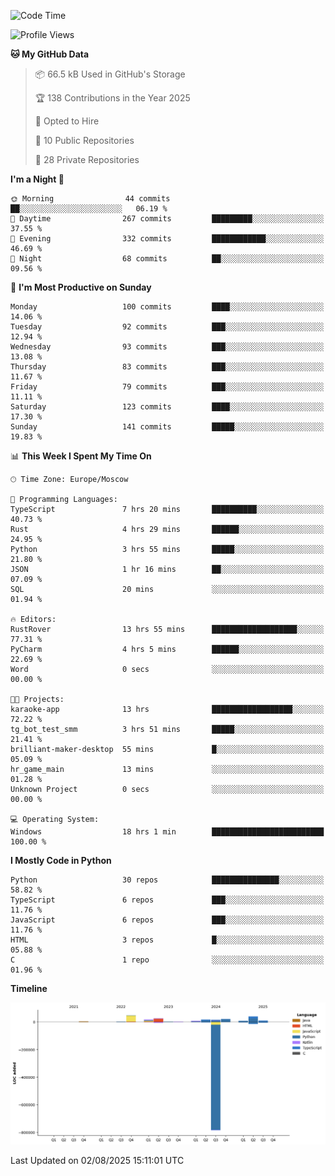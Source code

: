 <!--START_SECTION:waka-->
![Code Time](http://img.shields.io/badge/Code%20Time-774%20hrs%2017%20mins-blue)

![Profile Views](http://img.shields.io/badge/Profile%20Views-0-blue)

**🐱 My GitHub Data** 

> 📦 66.5 kB Used in GitHub's Storage 
 > 
> 🏆 138 Contributions in the Year 2025
 > 
> 💼 Opted to Hire
 > 
> 📜 10 Public Repositories 
 > 
> 🔑 28 Private Repositories 
 > 
**I'm a Night 🦉** 

```text
🌞 Morning                44 commits          ██░░░░░░░░░░░░░░░░░░░░░░░   06.19 % 
🌆 Daytime                267 commits         █████████░░░░░░░░░░░░░░░░   37.55 % 
🌃 Evening                332 commits         ████████████░░░░░░░░░░░░░   46.69 % 
🌙 Night                  68 commits          ██░░░░░░░░░░░░░░░░░░░░░░░   09.56 % 
```
📅 **I'm Most Productive on Sunday** 

```text
Monday                   100 commits         ████░░░░░░░░░░░░░░░░░░░░░   14.06 % 
Tuesday                  92 commits          ███░░░░░░░░░░░░░░░░░░░░░░   12.94 % 
Wednesday                93 commits          ███░░░░░░░░░░░░░░░░░░░░░░   13.08 % 
Thursday                 83 commits          ███░░░░░░░░░░░░░░░░░░░░░░   11.67 % 
Friday                   79 commits          ███░░░░░░░░░░░░░░░░░░░░░░   11.11 % 
Saturday                 123 commits         ████░░░░░░░░░░░░░░░░░░░░░   17.30 % 
Sunday                   141 commits         █████░░░░░░░░░░░░░░░░░░░░   19.83 % 
```


📊 **This Week I Spent My Time On** 

```text
🕑︎ Time Zone: Europe/Moscow

💬 Programming Languages: 
TypeScript               7 hrs 20 mins       ██████████░░░░░░░░░░░░░░░   40.73 % 
Rust                     4 hrs 29 mins       ██████░░░░░░░░░░░░░░░░░░░   24.95 % 
Python                   3 hrs 55 mins       █████░░░░░░░░░░░░░░░░░░░░   21.80 % 
JSON                     1 hr 16 mins        ██░░░░░░░░░░░░░░░░░░░░░░░   07.09 % 
SQL                      20 mins             ░░░░░░░░░░░░░░░░░░░░░░░░░   01.94 % 

🔥 Editors: 
RustRover                13 hrs 55 mins      ███████████████████░░░░░░   77.31 % 
PyCharm                  4 hrs 5 mins        ██████░░░░░░░░░░░░░░░░░░░   22.69 % 
Word                     0 secs              ░░░░░░░░░░░░░░░░░░░░░░░░░   00.00 % 

🐱‍💻 Projects: 
karaoke-app              13 hrs              ██████████████████░░░░░░░   72.22 % 
tg_bot_test_smm          3 hrs 51 mins       █████░░░░░░░░░░░░░░░░░░░░   21.41 % 
brilliant-maker-desktop  55 mins             █░░░░░░░░░░░░░░░░░░░░░░░░   05.09 % 
hr_game_main             13 mins             ░░░░░░░░░░░░░░░░░░░░░░░░░   01.28 % 
Unknown Project          0 secs              ░░░░░░░░░░░░░░░░░░░░░░░░░   00.00 % 

💻 Operating System: 
Windows                  18 hrs 1 min        █████████████████████████   100.00 % 
```

**I Mostly Code in Python** 

```text
Python                   30 repos            ███████████████░░░░░░░░░░   58.82 % 
TypeScript               6 repos             ███░░░░░░░░░░░░░░░░░░░░░░   11.76 % 
JavaScript               6 repos             ███░░░░░░░░░░░░░░░░░░░░░░   11.76 % 
HTML                     3 repos             █░░░░░░░░░░░░░░░░░░░░░░░░   05.88 % 
C                        1 repo              ░░░░░░░░░░░░░░░░░░░░░░░░░   01.96 % 
```



**Timeline**

![Lines of Code chart](https://raw.githubusercontent.com/adlemx/adlemx/main/assets/bar_graph.png)


 Last Updated on 02/08/2025 15:11:01 UTC
<!--END_SECTION:waka-->
